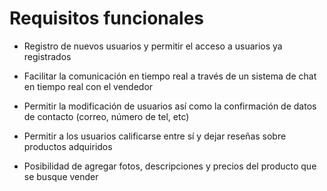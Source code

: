 # Requisitos funcionales

-   Registro de nuevos usuarios y permitir el acceso a usuarios ya registrados
    
-   Facilitar la comunicación en tiempo real a través de un sistema de chat en tiempo real con el vendedor
    
-   Permitir la modificación de usuarios así como la confirmación de datos de contacto (correo, número de tel, etc)
    
-   Permitir a los usuarios calificarse entre sí y dejar reseñas sobre productos adquiridos
    
-   Posibilidad de agregar fotos, descripciones y precios del producto que se busque vender
    


 
